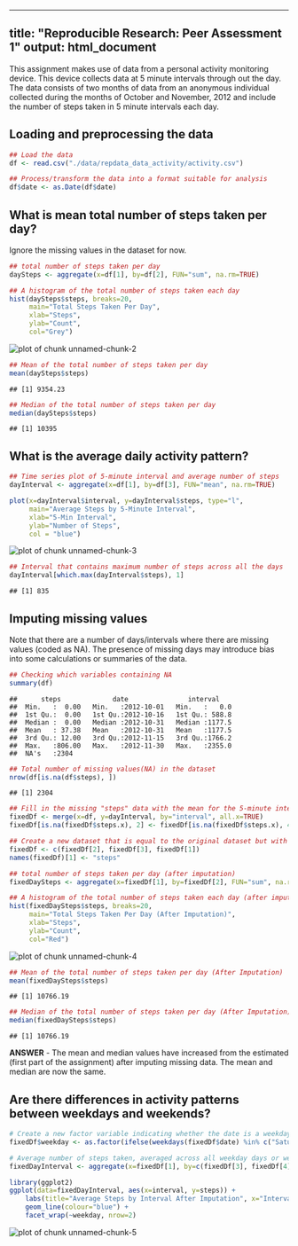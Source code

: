 
---
title: "Reproducible Research: Peer Assessment 1"
output: html_document
---

This assignment makes use of data from a personal activity monitoring device. This device collects data at 5 minute intervals through out the day. The data consists of two months of data from an anonymous individual collected during the months of October and November, 2012 and include the number of steps taken in 5 minute intervals each day.

## Loading and preprocessing the data


```r
## Load the data
df <- read.csv("./data/repdata_data_activity/activity.csv")

## Process/transform the data into a format suitable for analysis
df$date <- as.Date(df$date)
```

## What is mean total number of steps taken per day?
Ignore the missing values in the dataset for now.


```r
## total number of steps taken per day
daySteps <- aggregate(x=df[1], by=df[2], FUN="sum", na.rm=TRUE)

## A histogram of the total number of steps taken each day
hist(daySteps$steps, breaks=20, 
     main="Total Steps Taken Per Day", 
     xlab="Steps", 
     ylab="Count", 
     col="Grey")
```

![plot of chunk unnamed-chunk-2](figure/unnamed-chunk-2-1.png) 

```r
## Mean of the total number of steps taken per day
mean(daySteps$steps)
```

```
## [1] 9354.23
```

```r
## Median of the total number of steps taken per day
median(daySteps$steps)
```

```
## [1] 10395
```

## What is the average daily activity pattern?


```r
## Time series plot of 5-minute interval and average number of steps
dayInterval <- aggregate(x=df[1], by=df[3], FUN="mean", na.rm=TRUE)

plot(x=dayInterval$interval, y=dayInterval$steps, type="l", 
     main="Average Steps by 5-Minute Interval",
     xlab="5-Min Interval",
     ylab="Number of Steps",
     col = "blue")
```

![plot of chunk unnamed-chunk-3](figure/unnamed-chunk-3-1.png) 

```r
## Interval that contains maximum number of steps across all the days
dayInterval[which.max(dayInterval$steps), 1]
```

```
## [1] 835
```

## Imputing missing values
Note that there are a number of days/intervals where there are missing values (coded as NA). The presence of missing days may introduce bias into some calculations or summaries of the data.


```r
## Checking which variables containing NA
summary(df)
```

```
##      steps             date               interval     
##  Min.   :  0.00   Min.   :2012-10-01   Min.   :   0.0  
##  1st Qu.:  0.00   1st Qu.:2012-10-16   1st Qu.: 588.8  
##  Median :  0.00   Median :2012-10-31   Median :1177.5  
##  Mean   : 37.38   Mean   :2012-10-31   Mean   :1177.5  
##  3rd Qu.: 12.00   3rd Qu.:2012-11-15   3rd Qu.:1766.2  
##  Max.   :806.00   Max.   :2012-11-30   Max.   :2355.0  
##  NA's   :2304
```

```r
## Total number of missing values(NA) in the dataset
nrow(df[is.na(df$steps), ])
```

```
## [1] 2304
```

```r
## Fill in the missing "steps" data with the mean for the 5-minute interval
fixedDf <- merge(x=df, y=dayInterval, by="interval", all.x=TRUE)
fixedDf[is.na(fixedDf$steps.x), 2] <- fixedDf[is.na(fixedDf$steps.x), 4]

## Create a new dataset that is equal to the original dataset but with the missing data filled in
fixedDf <- c(fixedDf[2], fixedDf[3], fixedDf[1])
names(fixedDf)[1] <- "steps"

## total number of steps taken per day (after imputation)
fixedDaySteps <- aggregate(x=fixedDf[1], by=fixedDf[2], FUN="sum", na.rm=TRUE)

## A histogram of the total number of steps taken each day (after imputation)
hist(fixedDaySteps$steps, breaks=20, 
     main="Total Steps Taken Per Day (After Imputation)", 
     xlab="Steps", 
     ylab="Count", 
     col="Red")
```

![plot of chunk unnamed-chunk-4](figure/unnamed-chunk-4-1.png) 

```r
## Mean of the total number of steps taken per day (After Imputation)
mean(fixedDaySteps$steps)
```

```
## [1] 10766.19
```

```r
## Median of the total number of steps taken per day (After Imputation)
median(fixedDaySteps$steps)
```

```
## [1] 10766.19
```
**ANSWER** - 
The mean and median values have increased from the estimated (first part of the assignment) after imputing missing data. The mean and median are now the same.

## Are there differences in activity patterns between weekdays and weekends?


```r
# Create a new factor variable indicating whether the date is a weekday or weekend day 
fixedDf$weekday <- as.factor(ifelse(weekdays(fixedDf$date) %in% c("Saturday", "Sunday"), "Weekend", "Weekday"))

# Average number of steps taken, averaged across all weekday days or weekend days
fixedDayInterval <- aggregate(x=fixedDf[1], by=c(fixedDf[3], fixedDf[4]), FUN="mean", na.rm=TRUE)

library(ggplot2)
ggplot(data=fixedDayInterval, aes(x=interval, y=steps)) + 
    labs(title="Average Steps by Interval After Imputation", x="Interval", y="Number of Steps") +
    geom_line(colour="blue") + 
    facet_wrap(~weekday, nrow=2)
```

![plot of chunk unnamed-chunk-5](figure/unnamed-chunk-5-1.png) 
